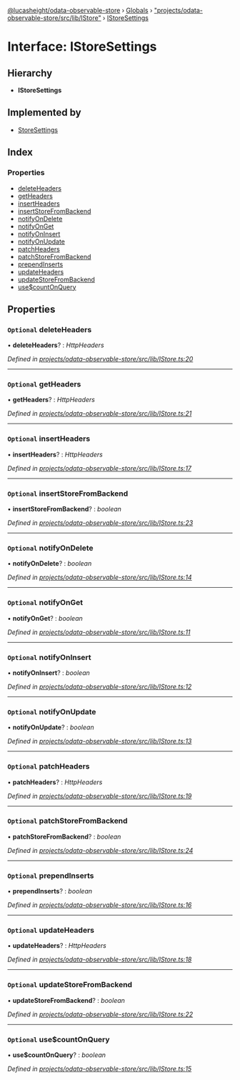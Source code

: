 [@lucasheight/odata-observable-store](../README.md) › [Globals](../globals.md) › ["projects/odata-observable-store/src/lib/IStore"](../modules/_projects_odata_observable_store_src_lib_istore_.md) › [IStoreSettings](_projects_odata_observable_store_src_lib_istore_.istoresettings.md)

# Interface: IStoreSettings

## Hierarchy

* **IStoreSettings**

## Implemented by

* [StoreSettings](../classes/_projects_odata_observable_store_src_lib_storesettings_.storesettings.md)

## Index

### Properties

* [deleteHeaders](_projects_odata_observable_store_src_lib_istore_.istoresettings.md#optional-deleteheaders)
* [getHeaders](_projects_odata_observable_store_src_lib_istore_.istoresettings.md#optional-getheaders)
* [insertHeaders](_projects_odata_observable_store_src_lib_istore_.istoresettings.md#optional-insertheaders)
* [insertStoreFromBackend](_projects_odata_observable_store_src_lib_istore_.istoresettings.md#optional-insertstorefrombackend)
* [notifyOnDelete](_projects_odata_observable_store_src_lib_istore_.istoresettings.md#optional-notifyondelete)
* [notifyOnGet](_projects_odata_observable_store_src_lib_istore_.istoresettings.md#optional-notifyonget)
* [notifyOnInsert](_projects_odata_observable_store_src_lib_istore_.istoresettings.md#optional-notifyoninsert)
* [notifyOnUpdate](_projects_odata_observable_store_src_lib_istore_.istoresettings.md#optional-notifyonupdate)
* [patchHeaders](_projects_odata_observable_store_src_lib_istore_.istoresettings.md#optional-patchheaders)
* [patchStoreFromBackend](_projects_odata_observable_store_src_lib_istore_.istoresettings.md#optional-patchstorefrombackend)
* [prependInserts](_projects_odata_observable_store_src_lib_istore_.istoresettings.md#optional-prependinserts)
* [updateHeaders](_projects_odata_observable_store_src_lib_istore_.istoresettings.md#optional-updateheaders)
* [updateStoreFromBackend](_projects_odata_observable_store_src_lib_istore_.istoresettings.md#optional-updatestorefrombackend)
* [use$countOnQuery](_projects_odata_observable_store_src_lib_istore_.istoresettings.md#optional-usecountonquery)

## Properties

### `Optional` deleteHeaders

• **deleteHeaders**? : *HttpHeaders*

*Defined in [projects/odata-observable-store/src/lib/IStore.ts:20](https://github.com/lucasheight/odata-observable-store/blob/1fec3670/projects/odata-observable-store/src/lib/IStore.ts#L20)*

___

### `Optional` getHeaders

• **getHeaders**? : *HttpHeaders*

*Defined in [projects/odata-observable-store/src/lib/IStore.ts:21](https://github.com/lucasheight/odata-observable-store/blob/1fec3670/projects/odata-observable-store/src/lib/IStore.ts#L21)*

___

### `Optional` insertHeaders

• **insertHeaders**? : *HttpHeaders*

*Defined in [projects/odata-observable-store/src/lib/IStore.ts:17](https://github.com/lucasheight/odata-observable-store/blob/1fec3670/projects/odata-observable-store/src/lib/IStore.ts#L17)*

___

### `Optional` insertStoreFromBackend

• **insertStoreFromBackend**? : *boolean*

*Defined in [projects/odata-observable-store/src/lib/IStore.ts:23](https://github.com/lucasheight/odata-observable-store/blob/1fec3670/projects/odata-observable-store/src/lib/IStore.ts#L23)*

___

### `Optional` notifyOnDelete

• **notifyOnDelete**? : *boolean*

*Defined in [projects/odata-observable-store/src/lib/IStore.ts:14](https://github.com/lucasheight/odata-observable-store/blob/1fec3670/projects/odata-observable-store/src/lib/IStore.ts#L14)*

___

### `Optional` notifyOnGet

• **notifyOnGet**? : *boolean*

*Defined in [projects/odata-observable-store/src/lib/IStore.ts:11](https://github.com/lucasheight/odata-observable-store/blob/1fec3670/projects/odata-observable-store/src/lib/IStore.ts#L11)*

___

### `Optional` notifyOnInsert

• **notifyOnInsert**? : *boolean*

*Defined in [projects/odata-observable-store/src/lib/IStore.ts:12](https://github.com/lucasheight/odata-observable-store/blob/1fec3670/projects/odata-observable-store/src/lib/IStore.ts#L12)*

___

### `Optional` notifyOnUpdate

• **notifyOnUpdate**? : *boolean*

*Defined in [projects/odata-observable-store/src/lib/IStore.ts:13](https://github.com/lucasheight/odata-observable-store/blob/1fec3670/projects/odata-observable-store/src/lib/IStore.ts#L13)*

___

### `Optional` patchHeaders

• **patchHeaders**? : *HttpHeaders*

*Defined in [projects/odata-observable-store/src/lib/IStore.ts:19](https://github.com/lucasheight/odata-observable-store/blob/1fec3670/projects/odata-observable-store/src/lib/IStore.ts#L19)*

___

### `Optional` patchStoreFromBackend

• **patchStoreFromBackend**? : *boolean*

*Defined in [projects/odata-observable-store/src/lib/IStore.ts:24](https://github.com/lucasheight/odata-observable-store/blob/1fec3670/projects/odata-observable-store/src/lib/IStore.ts#L24)*

___

### `Optional` prependInserts

• **prependInserts**? : *boolean*

*Defined in [projects/odata-observable-store/src/lib/IStore.ts:16](https://github.com/lucasheight/odata-observable-store/blob/1fec3670/projects/odata-observable-store/src/lib/IStore.ts#L16)*

___

### `Optional` updateHeaders

• **updateHeaders**? : *HttpHeaders*

*Defined in [projects/odata-observable-store/src/lib/IStore.ts:18](https://github.com/lucasheight/odata-observable-store/blob/1fec3670/projects/odata-observable-store/src/lib/IStore.ts#L18)*

___

### `Optional` updateStoreFromBackend

• **updateStoreFromBackend**? : *boolean*

*Defined in [projects/odata-observable-store/src/lib/IStore.ts:22](https://github.com/lucasheight/odata-observable-store/blob/1fec3670/projects/odata-observable-store/src/lib/IStore.ts#L22)*

___

### `Optional` use$countOnQuery

• **use$countOnQuery**? : *boolean*

*Defined in [projects/odata-observable-store/src/lib/IStore.ts:15](https://github.com/lucasheight/odata-observable-store/blob/1fec3670/projects/odata-observable-store/src/lib/IStore.ts#L15)*
